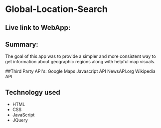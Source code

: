 # Global-Location-Search

## Live link to WebApp: 

## Summary:
The goal of this app was to provide a simpler and more consistent way to get information about geographic regions along with helpful map visuals.

##Third Party API's: 
Google Maps Javascript API
NewsAPI.org
Wikipedia API

## Technology used
* HTML
* CSS
* JavaScript
* JQuery
